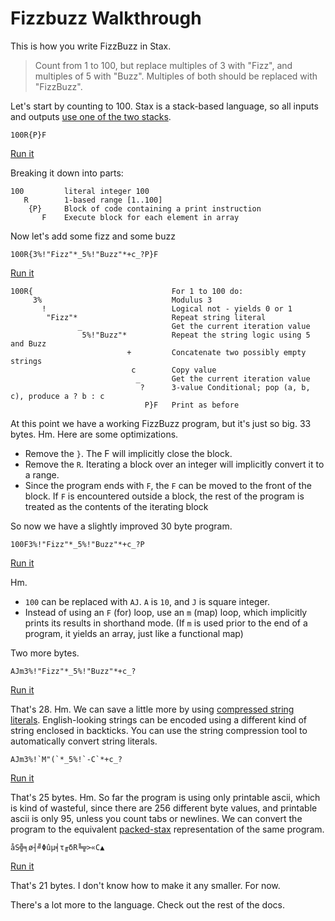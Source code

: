 # Fizzbuzz Walkthrough

This is how you write FizzBuzz in Stax.  

> Count from 1 to 100, but replace multiples of 3 with "Fizz", and multiples of 5 with "Buzz".  Multiples of both should be replaced with "FizzBuzz".

Let's start by counting to 100.  Stax is a stack-based language, so all inputs and outputs [use one of the two stacks](https://github.com/tomtheisen/stax/blob/master/docs/stacks.md#stacks).

	100R{P}F

[Run it](http://stax.tomtheisen.com/#c=100R%7BP%7DF&i=&a=1)

Breaking it down into parts:

	100     	literal integer 100
	   R    	1-based range [1..100]
	    {P} 	Block of code containing a print instruction
	       F	Execute block for each element in array

Now let's add some fizz and some buzz

	100R{3%!"Fizz"*_5%!"Buzz"*+c_?P}F

[Run it](http://stax.tomtheisen.com/#c=100R%7B3%25%21%22Fizz%22*_5%25%21%22Buzz%22*%2Bc_%3FP%7DF&i=&a=1)

	100R{                            	For 1 to 100 do:
	     3%                          	Modulus 3
	       !                         	Logical not - yields 0 or 1
	        "Fizz"*                  	Repeat string literal 
	               _                 	Get the current iteration value
	                5%!"Buzz"*       	Repeat the string logic using 5 and Buzz
	                          +      	Concatenate two possibly empty strings
	                           c     	Copy value
	                            _    	Get the current iteration value
	                             ?   	3-value Conditional; pop (a, b, c), produce a ? b : c 
	                              P}F	Print as before

At this point we have a working FizzBuzz program, but it's just so big. 33 bytes. Hm. Here are some optimizations.

 * Remove the `}`.  The F will implicitly close the block.
 * Remove the `R`.  Iterating a block over an integer will implicitly convert it to a range.
 * Since the program ends with `F`, the `F` can be moved to the front of the block.  If `F` is encountered outside a block, the rest of the program is treated as the contents of the iterating block

 So now we have a slightly improved 30 byte program.

	100F3%!"Fizz"*_5%!"Buzz"*+c_?P

[Run it](http://stax.tomtheisen.com/#c=100F3%25%21%22Fizz%22*_5%25%21%22Buzz%22*%2Bc_%3FP&i=&a=1)

Hm.

 * `100` can be replaced with `AJ`.  `A` is `10`, and `J` is square integer.
 * Instead of using an `F` (for) loop, use an `m` (map) loop, which implicitly prints its results in shorthand mode.  (If `m` is used prior to the end of a program, it yields an array, just like a functional map)

Two more bytes.

	AJm3%!"Fizz"*_5%!"Buzz"*+c_?

[Run it](http://stax.tomtheisen.com/#c=AJm3%25%21%22Fizz%22*_5%25%21%22Buzz%22*%2Bc_%3F&i=&a=1)

That's 28. Hm. We can save a little more by using [compressed string literals](https://github.com/tomtheisen/stax/blob/master/docs/compressed.md#compressed-strings).  English-looking strings can be encoded using a different kind of string enclosed in backticks.  You can use the string compression tool to automatically convert string literals.

	AJm3%!`M"(`*_5%!`-C`*+c_?

[Run it](http://stax.tomtheisen.com/#c=AJm3%25%21%60M%22%28%60*_5%25%21%60-C%60*%2Bc_%3F&i=&a=1)

That's 25 bytes. Hm. So far the program is using only printable ascii, which is kind of wasteful, since there are 256 different byte values, and printable ascii is only 95, unless you count tabs or newlines.  We can convert the program to the equivalent [packed-stax](https://github.com/tomtheisen/stax/blob/master/docs/packed.md#packed-stax) representation of the same program.

	åS╬╕ø┤╝Φûµ╡τ╓δR╚╦>«C▲

[Run it](http://stax.tomtheisen.com/#c=%C3%A5S%E2%95%AC%E2%95%95%C3%B8%E2%94%A4%E2%95%9D%CE%A6%C3%BB%C2%B5%E2%95%A1%CF%84%E2%95%93%CE%B4R%E2%95%9A%E2%95%A6%3E%C2%ABC%E2%96%B2&i=&a=1)

That's 21 bytes. I don't know how to make it any smaller. For now.

There's a lot more to the language.  Check out the rest of the docs.
